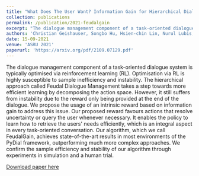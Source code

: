 ```yaml
---
title: "What Does The User Want? Information Gain for Hierarchical Dialogue Policy Optimisation"
collection: publications
permalink: /publication/2021-feudalgain
excerpt: "The dialogue management component of a task-oriented dialogue system is typically optimised via reinforcement learning (RL). Optimisation via RL is highly susceptible to sample inefficiency and instability. The hierarchical approach called Feudal Dialogue Management takes a step towards more efficient learning by decomposing the action space. However, it still suffers from instability due to the reward only being provided at the end of the dialogue. We propose the usage of an intrinsic reward based on information gain to address this issue. Our proposed reward favours actions that resolve uncertainty or query the user whenever necessary. It enables the policy to learn how to retrieve the users' needs efficiently, which is an integral aspect in every task-oriented conversation. Our algorithm, which we call FeudalGain, achieves state-of-the-art results in most environments of the PyDial framework, outperforming much more complex approaches. We confirm the sample efficiency and stability of our algorithm through experiments in simulation and a human trial."
authors: 'Christian Geishauser, Songbo Hu, Hsien-chin Lin, Nurul Lubis, Michael Heck, Shutong Feng, Carel van Niekerk, Milica Gašić'
date: 15-09-2021
venue: 'ASRU 2021'
paperurl: 'https://arxiv.org/pdf/2109.07129.pdf'
---
```

The dialogue management component of a task-oriented dialogue system is typically optimised via reinforcement learning (RL). Optimisation via RL is highly susceptible to sample inefficiency and instability. The hierarchical approach called Feudal Dialogue Management takes a step towards more efficient learning by decomposing the action space. However, it still suffers from instability due to the reward only being provided at the end of the dialogue. We propose the usage of an intrinsic reward based on information gain to address this issue. Our proposed reward favours actions that resolve uncertainty or query the user whenever necessary. It enables the policy to learn how to retrieve the users' needs efficiently, which is an integral aspect in every task-oriented conversation. Our algorithm, which we call FeudalGain, achieves state-of-the-art results in most environments of the PyDial framework, outperforming much more complex approaches. We confirm the sample efficiency and stability of our algorithm through experiments in simulation and a human trial.

[Download paper here](https://arxiv.org/pdf/2109.07129.pdf)
